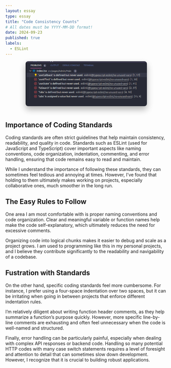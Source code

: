 ```yaml
---
layout: essay
type: essay
title: "Code Consistency Counts"
# All dates must be YYYY-MM-DD format!
date: 2024-09-23
published: true
labels:
  - ESLint
---
```


<style>
    .img {
        max-width: 75%;
        height: auto;
        display: block;
        margin: 0 auto;
        border-radius: 8px;
        box-shadow: 0px 10px 20px rgba(0, 0, 0, 0.3);
    }
</style>
<img class="img" src="../img/standards/eslint-errors.png">

<br>

## Importance of Coding Standards

Coding standards are often strict guidelines that help maintain consistency, readability, and quality in code. Standards such as ESLint (used for JavaScript and TypeScript) cover important aspects like naming conventions, code organization, indentation, commenting, and error handling, ensuring that code remains easy to read and maintain.

While I understand the importance of following these standards, they can sometimes feel tedious and annoying at times. However, I’ve found that holding to them ultimately makes working on projects, especially collaborative ones, much smoother in the long run.

## The Easy Rules to Follow

One area I am most comfortable with is proper naming conventions and code organization. Clear and meaningful variable or function names help make the code self-explanatory, which ultimately reduces the need for excessive comments.

Organizing code into logical chunks makes it easier to debug and scale as a project grows. I am used to programming like this in my personal projects, and I believe they contribute significantly to the readability and navigability of a codebase.

## Fustration with Standards

On the other hand, specific coding standards feel more cumbersome. For instance, I prefer using a four-space indentation over two spaces, but it can be irritating when going in between projects that enforce different indentation rules.

I’m relatively diligent about writing function header comments, as they help summarize a function’s purpose quickly. However, more specific line-by-line comments are exhausting and often feel unnecessary when the code is well-named and structured.

Finally, error handling can be particularly painful, especially when dealing with complex API responses or backend code. Handling so many potential HTTP codes with many case switch statements requires a level of foresight and attention to detail that can sometimes slow down development. However, I recognize that it is crucial to building robust applications.